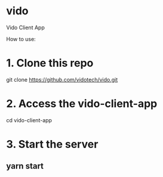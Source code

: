 # vido
Vido Client App

How to use: 

# 1. Clone this repo
git clone https://github.com/vidotech/vido.git

# 2. Access the vido-client-app
cd vido-client-app

# 3. Start the server 
## yarn start


